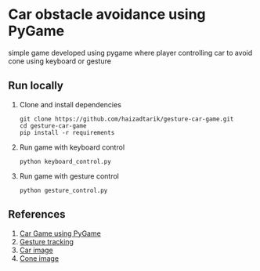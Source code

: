 # Car obstacle avoidance using PyGame

simple game developed using pygame where player controlling car to avoid cone using keyboard or gesture

## Run locally

1. Clone and install dependencies
    ```
    git clone https://github.com/haizadtarik/gesture-car-game.git
    cd gesture-car-game
    pip install -r requirements
    ```

2. Run game with keyboard control
    ```
    python keyboard_control.py
    ```

3. Run game with gesture control
    ```
    python gesture_control.py
    ```


## References
1. [Car Game using PyGame](https://coderslegacy.com/python/python-pygame-tutorial/)
2. [Gesture tracking](https://medium.com/@thiagolelis/exploring-hand-movement-detection-with-mediapipe-f3fa68d5bbf2)
3. [Car image](https://www.clipartmax.com/download/m2i8i8N4Z5Z5K9A0_28-collection-of-car-clipart-top-view-transparent-race-car-cartoon-top/)
4. [Cone image](https://www.clipartmax.com/download/m2i8i8d3m2i8K9N4_traffic-cone-clip-art-traffic-cone-clip-art/)